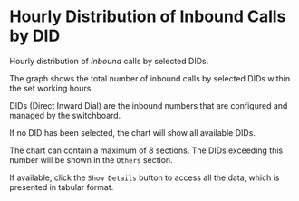 # Hourly Distribution of Inbound Calls by DID

Hourly distribution of *Inbound* calls by selected DIDs.

The graph shows the total number of inbound calls by selected DIDs within the set 
working hours. 

DIDs (Direct Inward Dial) are the inbound numbers that are configured and managed 
by the switchboard.

If no DID has been selected, the chart will show all available DIDs.

The chart can contain a maximum of 8 sections. The DIDs exceeding this number
will be shown in the `Others` section.

If available, click the `Show Details` button to access all the data, 
which is presented in tabular format.
